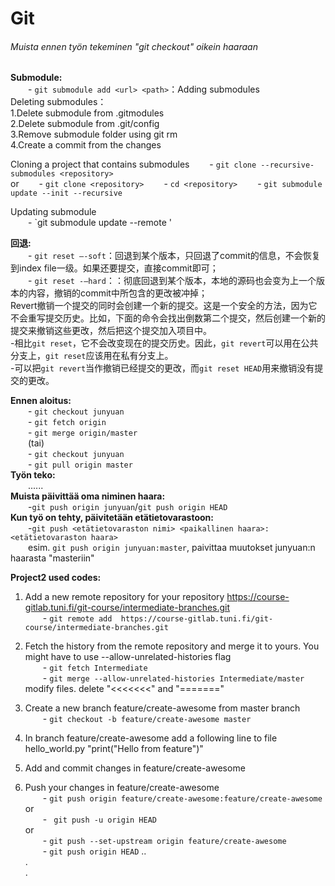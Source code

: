 # Git 
###### Muista ennen työn tekeminen "git checkout" oikein haaraan
**Submodule:**  
&emsp;&emsp;- `git submodule add <url> <path>`：Adding submodules  
Deleting submodules：  
1.Delete submodule from .gitmodules  
2.Delete submodule from .git/config  
3.Remove submodule folder using git rm  
4.Create a commit from the changes  
  
Cloning a project that contains submodules
&emsp;&emsp;- `git clone --recursive-submodules <repository>`  
or 
&emsp;&emsp;- `git clone <repository>` 
&emsp;&emsp;- `cd <repository>` 
&emsp;&emsp;- `git submodule update --init --recursive`  
  
Updating submodule  
&emsp;&emsp;- `git submodule update --remote <submodule name>'  
  
**回退:**  
&emsp;&emsp;- `git reset –-soft`：回退到某个版本，只回退了commit的信息，不会恢复到index file一级。如果还要提交，直接commit即可；   
&emsp;&emsp;- `git reset -–hard`：：彻底回退到某个版本，本地的源码也会变为上一个版本的内容，撤销的commit中所包含的更改被冲掉；   
Revert撤销一个提交的同时会创建一个新的提交。这是一个安全的方法，因为它不会重写提交历史。比如，下面的命令会找出倒数第二个提交，然后创建一个新的提交来撤销这些更改，然后把这个提交加入项目中。  
-相比`git reset`，它不会改变现在的提交历史。因此，`git revert`可以用在公共分支上，`git reset`应该用在私有分支上。  
-可以把`git revert`当作撤销已经提交的更改，而`git reset HEAD`用来撤销没有提交的更改。  

**Ennen aloitus:**  
&emsp;&emsp;- `git checkout junyuan`  
&emsp;&emsp;- `git fetch origin`  
&emsp;&emsp;- `git merge origin/master`  
&emsp;&emsp;(tai)  
&emsp;&emsp;- `git checkout junyuan`  
&emsp;&emsp;- `git pull origin master`  
**Työn teko:**  
&emsp;&emsp;......  
**Muista päivittää oma niminen haara:**  
&emsp;&emsp;-`git push origin junyuan`/`git push origin HEAD`  
**Kun työ on tehty, päivitetään etätietovarastoon:**  
&emsp;&emsp;-`git push <etätietovaraston nimi> <paikallinen haara>:<etätietovaraston haara>`  
&emsp;&emsp;esim. `git push origin junyuan:master`, paivittaa muutokset junyuan:n haarasta "masteriin"
  
  
**Project2 used codes:**  
1. Add a new remote repository for your repository https://course-gitlab.tuni.fi/git-course/intermediate-branches.git  
&emsp;&emsp;- `git remote add  https://course-gitlab.tuni.fi/git-course/intermediate-branches.git`  
2. Fetch the history from the remote repository and merge it to yours. You might have to use --allow-unrelated-histories flag  
&emsp;&emsp;- `git fetch Intermediate`  
&emsp;&emsp;- `git merge --allow-unrelated-histories Intermediate/master`  
modify files. delete "<<<<<<<" and "======="

3. Create a new branch feature/create-awesome from master branch  
&emsp;&emsp;- `git checkout -b feature/create-awesome master`  
4. In branch feature/create-awesome add a following line to file hello_world.py    "print("Hello from feature")"  
5. Add and commit changes in feature/create-awesome  
6. Push your changes in feature/create-awesome  
&emsp;&emsp;- `git push origin feature/create-awesome:feature/create-awesome`  
    or  
&emsp;&emsp;- ` git push -u origin HEAD`  
    or  
&emsp;&emsp;- `git push --set-upstream origin feature/create-awesome`  
&emsp;&emsp;- `git push origin HEAD`
..  
.  
.  
